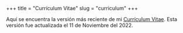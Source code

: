 +++
title = "Currículum Vitae"
slug = "curriculum"
+++

Aquí se encuentra la versión más reciente de mi [Currículum Vitae](https://jaritaes99.github.io/resume.pdf). Esta versión fue actualizada el 11 de Noviembre del 2022.
